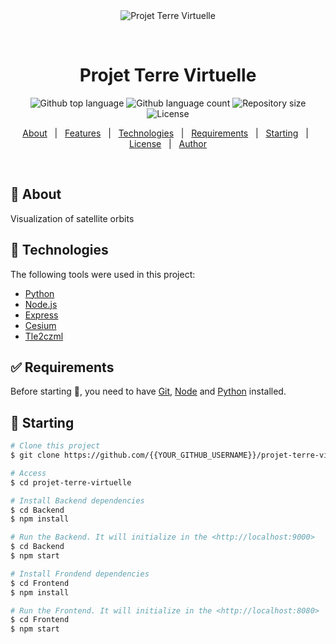 <div align="center" id="top"> 
  <img src="./.github/app.gif" alt="Projet Terre Virtuelle" />

&#xa0;

  <!-- <a href="https://projetterrevirtuelle.netlify.app">Demo</a> -->
</div>

<h1 align="center">Projet Terre Virtuelle</h1>

<p align="center">
  <img alt="Github top language" src="https://img.shields.io/github/languages/top/{{YOUR_GITHUB_USERNAME}}/projet-terre-virtuelle?color=56BEB8">

  <img alt="Github language count" src="https://img.shields.io/github/languages/count/{{YOUR_GITHUB_USERNAME}}/projet-terre-virtuelle?color=56BEB8">

  <img alt="Repository size" src="https://img.shields.io/github/repo-size/{{YOUR_GITHUB_USERNAME}}/projet-terre-virtuelle?color=56BEB8">

  <img alt="License" src="https://img.shields.io/github/license/{{YOUR_GITHUB_USERNAME}}/projet-terre-virtuelle?color=56BEB8">

  <!-- <img alt="Github issues" src="https://img.shields.io/github/issues/{{YOUR_GITHUB_USERNAME}}/projet-terre-virtuelle?color=56BEB8" /> -->

  <!-- <img alt="Github forks" src="https://img.shields.io/github/forks/{{YOUR_GITHUB_USERNAME}}/projet-terre-virtuelle?color=56BEB8" /> -->

  <!-- <img alt="Github stars" src="https://img.shields.io/github/stars/{{YOUR_GITHUB_USERNAME}}/projet-terre-virtuelle?color=56BEB8" /> -->
</p>

<!-- Status -->

<!-- <h4 align="center">
	🚧  Projet Terre Virtuelle 🚀 Under construction...  🚧
</h4>

<hr> -->

<p align="center">
  <a href="#dart-about">About</a> &#xa0; | &#xa0; 
  <a href="#sparkles-features">Features</a> &#xa0; | &#xa0;
  <a href="#rocket-technologies">Technologies</a> &#xa0; | &#xa0;
  <a href="#white_check_mark-requirements">Requirements</a> &#xa0; | &#xa0;
  <a href="#checkered_flag-starting">Starting</a> &#xa0; | &#xa0;
  <a href="#memo-license">License</a> &#xa0; | &#xa0;
  <a href="https://github.com/{{YOUR_GITHUB_USERNAME}}" target="_blank">Author</a>
</p>

<br>

## :dart: About

Visualization of satellite orbits

## :rocket: Technologies

The following tools were used in this project:

- [Python](https://www.python.org/)
- [Node.js](https://nodejs.org/en/)
- [Express](http://expressjs.com/)
- [Cesium](https://cesium.com/)
- [Tle2czml](https://github.com/kujosHeist/tle2czml)

## :white_check_mark: Requirements

Before starting :checkered_flag:, you need to have [Git](https://git-scm.com), [Node](https://nodejs.org/en/) and [Python](https://www.python.org/) installed.

## :checkered_flag: Starting

```bash
# Clone this project
$ git clone https://github.com/{{YOUR_GITHUB_USERNAME}}/projet-terre-virtuelle

# Access
$ cd projet-terre-virtuelle

# Install Backend dependencies
$ cd Backend
$ npm install

# Run the Backend. It will initialize in the <http://localhost:9000>
$ cd Backend
$ npm start

# Install Frondend dependencies
$ cd Frontend
$ npm install

# Run the Frontend. It will initialize in the <http://localhost:8080>
$ cd Frontend
$ npm start
```
